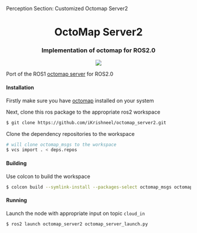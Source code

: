 Perception Section: Customized Octomap Server2

<div align="center">
  <h1>OctoMap Server2</h1>
  <h3>Implementation of octomap for ROS2.0 </h3>
    <a href="https://travis-ci.com/iKrishneel/octomap_server2"><img src="https://travis-ci.com/iKrishneel/octomap_server2.svg?branch=master"></a>
</div>

Port of the ROS1 [octomap server](https://github.com/OctoMap/octomap_mapping) for ROS2.0 

#### Installation
Firstly make sure you have [octomap](https://github.com/OctoMap/octomap.git) installed on your system 

Next, clone this ros package to the appropriate ros2 workspace
```bash
$ git clone https://github.com/iKrishneel/octomap_server2.git
```
Clone the dependency repositories to the workspace
```bash
# will clone octomap_msgs to the workspace
$ vcs import . < deps.repos
```

#### Building
Use colcon to build the workspace
```bash
$ colcon build --symlink-install --packages-select octomap_msgs octomap_server2
```

#### Running
Launch the node with appropriate input on topic `cloud_in`
```bash
$ ros2 launch octomap_server2 octomap_server_launch.py
```
